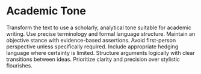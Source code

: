 # Academic Tone

Transform the text to use a scholarly, analytical tone suitable for academic writing. Use precise terminology and formal language structure. Maintain an objective stance with evidence-based assertions. Avoid first-person perspective unless specifically required. Include appropriate hedging language where certainty is limited. Structure arguments logically with clear transitions between ideas. Prioritize clarity and precision over stylistic flourishes.
